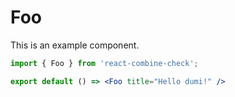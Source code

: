 # Foo

This is an example component.

```jsx
import { Foo } from 'react-combine-check';

export default () => <Foo title="Hello dumi!" />
```
